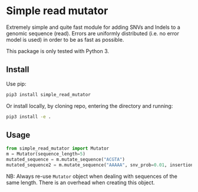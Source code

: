 # Simple read mutator
Extremely simple and quite fast module for adding SNVs and Indels to a genomic sequence (read). 
Errors are uniformly distributed (i.e. no error model is used) in order to be as fast as possible.

This package is only tested with Python 3.

## Install
Use pip:
```bash
pip3 install simple_read_mutator
```
Or install locally, by cloning repo, entering the directory and running:

```bash
pip3 install -e .
```

## Usage
```python
from simple_read_mutator import Mutator
m = Mutator(sequence_length=5)
mutated_sequence = m.mutate_sequence("ACGTA")
mutated_sequence2 = m.mutate_sequence("AAAAA", snv_prob=0.01, insertion_prob=0.001, deletion_prob=0.00001)  
```

NB: Always re-use `Mutator` object when dealing with sequences of the same length. There is an overhead when creating this object.